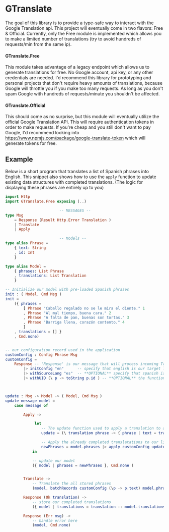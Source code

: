 # GTranslate

The goal of this library is to provide a type-safe way to interact with the Google Translation api. This project will eventually come in two flavors: Free & Official. Currently, only the Free module is implemented which allows you to make a limited number of translations (try to avoid hundreds of requests/min from the same ip). 

#### GTranslate.Free
This module takes advantage of a legacy endpoint which allows us to generate translations for free. No Google account, api key, or any other credentials are needed. I'd recommend this library for prototyping and personal projects that don't require heavy amounts of translations, because Google will throttle you if you make too many requests. As long as you don't spam Google with hundreds of requests/minute you shouldn't be affected. 

#### GTranslate.Official
This should come as no surprise, but this module will eventually utilize the official Google Translation API. This will require authentication tokens in order to make requests. If you're cheap and you still don't want to pay Google, I'd recommend  looking into https://www.npmjs.com/package/google-translate-token which will generate tokens for free. 


## Example

Below is a short program that translates a list of Spanish phrases into English. This snippet also shows how to use the ``apply`` function to update existing data structures with completed translations. (The logic for displaying these phrases are entirely up to you)

```elm
import Http
import GTranslate.Free exposing (..)

                        -- MESSAGES --
type Msg 
    = Response (Result Http.Error Translation )
    | Translate 
    | Apply 

                        -- Models --    
type alias Phrase =
    { text: String
    , id: Int
    }

type alias Model =
    { phrases: List Phrase
    , translations: List Translation 
    }

-- Initialize our model with pre-loaded Spanish phrases
init : ( Model, Cmd Msg )
init = 
    ({ phrases =  
        [ Phrase "Caballo regalado no se le mira el diente." 1
        , Phrase "Al mal tiempo, buena cara." 2
        , Phrase "A falta de pan, buenas son tortas." 3
        , Phrase "Barriga llena, corazón contento." 4
        ]
    , translations = [] }
    , Cmd.none)


-- our configuration record used in the application
customConfig : Config Phrase Msg
customConfig =
    Response -- 'Response' is our message that will process incoming Translations
        |> initConfig "en"      -- specify that english is our target language
        |> withSourceLang "es"  -- **OPTIONAL** specify that spanish is our source language
        |> withUID (\ p -> toString p.id ) -- **OPTIONAL** the function used to generate a unique id for each record



update : Msg -> Model -> ( Model, Cmd Msg )
update message model =
    case message of 

        Apply -> 

             let 
                -- The update function used to apply a translation to a phrase
                update = (\ translation phrase -> { phrase | text = translatedText translation } )

                -- Apply the already completed translatations to our list of phrases
                newPhrases = model.phrases |> apply customConfig update model.translations 
            in

            -- update our model 
            ({ model | phrases = newPhrases }, Cmd.none )


        Translate ->
            -- Translate the all stored phrases
            (model, batchRecords customConfig (\p -> p.text) model.phrases ) 

        Response (Ok translation) -> 
            -- store our completed translations
            ({ model | translations = translation :: model.translations }, Cmd.none)

        Response (Err msg) ->  
            -- handle error here
            (model, Cmd.none)

```